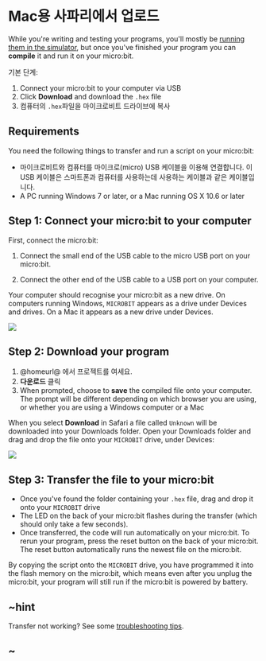# Mac용 사파리에서 업로드

While you're writing and testing your programs, you'll mostly be [running them in the simulator](/device/simulator), but once you've finished your program you can **compile** it and run it on your micro:bit.

기본 단계:

1. Connect your micro:bit to your computer via USB
2. Click **Download** and download the `.hex` file
3. 컴퓨터의 `.hex`파일을 마이크로비트 드라이브에 복사

## Requirements

You need the following things to transfer and run a script on your micro:bit:

* 마이크로비트와 컴퓨터를 마이크로(micro) USB 케이블을 이용해 연결합니다. 이 USB 케이블은 스마트폰과 컴퓨터를 사용하는데 사용하는 케이블과 같은 케이블입니다.
* A PC running Windows 7 or later, or a Mac running OS X 10.6 or later

## Step 1: Connect your micro:bit to your computer

First, connect the micro:bit:

1. Connect the small end of the USB cable to the micro USB port on your micro:bit.

2. Connect the other end of the USB cable to a USB port on your computer.

Your computer should recognise your micro:bit as a new drive. On computers running Windows, `MICROBIT` appears as a drive under Devices and drives. On a Mac it appears as a new drive under Devices.

![](/static/mb/device/usb-osx-device.png)

## Step 2: Download your program

1. @homeurl@ 에서 프로젝트를 여세요.
2. **다운로드** 클릭
3. When prompted, choose to **save** the compiled file onto your computer. The prompt will be different depending on which browser you are using, or whether you are using a Windows computer or a Mac

When you select **Download** in Safari a file called `Unknown` will be downloaded into your Downloads folder. Open your Downloads folder and drag and drop the file onto your `MICROBIT` drive, under Devices:

![](/static/mb/device/usb-osx-dnd.png)

## Step 3: Transfer the file to your micro:bit

* Once you've found the folder containing your `.hex` file, drag and drop it onto your `MICROBIT` drive
* The LED on the back of your micro:bit flashes during the transfer (which should only take a few seconds).
* Once transferred, the code will run automatically on your micro:bit. To rerun your program, press the reset button on the back of your micro:bit. The reset button automatically runs the newest file on the micro:bit.

By copying the script onto the `MICROBIT` drive, you have programmed it into the flash memory on the micro:bit, which means even after you unplug the micro:bit, your program will still run if the micro:bit is powered by battery.

## ~hint

Transfer not working? See some [troubleshooting tips](/device/usb/troubleshoot).

## ~